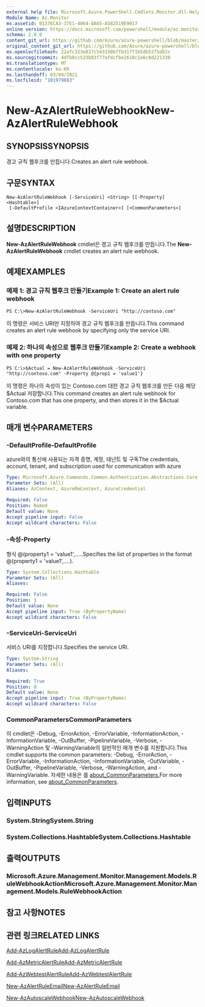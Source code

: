 ```yaml
---
external help file: Microsoft.Azure.PowerShell.Cmdlets.Monitor.dll-Help.xml
Module Name: Az.Monitor
ms.assetid: 0137ECA3-37E1-4064-8A65-A582519E9017
online version: https://docs.microsoft.com/powershell/module/az.monitor/new-azalertrulewebhook
schema: 2.0.0
content_git_url: https://github.com/Azure/azure-powershell/blob/master/src/Monitor/Monitor/help/New-AzAlertRuleWebhook.md
original_content_git_url: https://github.com/Azure/azure-powershell/blob/master/src/Monitor/Monitor/help/New-AzAlertRuleWebhook.md
ms.openlocfilehash: 22afc323e827c543150bffb317f1b5db5275d82c
ms.sourcegitcommit: 4dfb0cc533b83f77afdcfbe2618c1e6c8d221330
ms.translationtype: MT
ms.contentlocale: ko-KR
ms.lasthandoff: 03/04/2021
ms.locfileid: "101979883"
---
```

# <span data-ttu-id="5884c-101">New-AzAlertRuleWebhook</span><span class="sxs-lookup"><span data-stu-id="5884c-101">New-AzAlertRuleWebhook</span></span>

## <span data-ttu-id="5884c-102">SYNOPSIS</span><span class="sxs-lookup"><span data-stu-id="5884c-102">SYNOPSIS</span></span>
<span data-ttu-id="5884c-103">경고 규칙 웹후크를 만듭니다.</span><span class="sxs-lookup"><span data-stu-id="5884c-103">Creates an alert rule webhook.</span></span>

## <span data-ttu-id="5884c-104">구문</span><span class="sxs-lookup"><span data-stu-id="5884c-104">SYNTAX</span></span>

```
New-AzAlertRuleWebhook [-ServiceUri] <String> [[-Property] <Hashtable>]
 [-DefaultProfile <IAzureContextContainer>] [<CommonParameters>]
```

## <span data-ttu-id="5884c-105">설명</span><span class="sxs-lookup"><span data-stu-id="5884c-105">DESCRIPTION</span></span>
<span data-ttu-id="5884c-106">**New-AzAlertRuleWebhook** cmdlet은 경고 규칙 웹후크를 만듭니다.</span><span class="sxs-lookup"><span data-stu-id="5884c-106">The **New-AzAlertRuleWebhook** cmdlet creates an alert rule webhook.</span></span>

## <span data-ttu-id="5884c-107">예제</span><span class="sxs-lookup"><span data-stu-id="5884c-107">EXAMPLES</span></span>

### <span data-ttu-id="5884c-108">예제 1: 경고 규칙 웹후크 만들기</span><span class="sxs-lookup"><span data-stu-id="5884c-108">Example 1: Create an alert rule webhook</span></span>
```
PS C:\>New-AzAlertRuleWebhook -ServiceUri "http://contoso.com"
```

<span data-ttu-id="5884c-109">이 명령은 서비스 URI만 지정하여 경고 규칙 웹후크를 만듭니다.</span><span class="sxs-lookup"><span data-stu-id="5884c-109">This command creates an alert rule webhook by specifying only the service URI.</span></span>

### <span data-ttu-id="5884c-110">예제 2: 하나의 속성으로 웹후크 만들기</span><span class="sxs-lookup"><span data-stu-id="5884c-110">Example 2: Create a webhook with one property</span></span>
```
PS C:\>$Actual = New-AzAlertRuleWebhook -ServiceUri "http://contoso.com" -Property @{prop1 = 'value1'}
```

<span data-ttu-id="5884c-111">이 명령은 하나의 속성이 있는 Contoso.com 대한 경고 규칙 웹후크를 만든 다음 해당 $Actual 저장합니다.</span><span class="sxs-lookup"><span data-stu-id="5884c-111">This command creates an alert rule webhook for Contoso.com that has one property, and then stores it in the $Actual variable.</span></span>

## <span data-ttu-id="5884c-112">매개 변수</span><span class="sxs-lookup"><span data-stu-id="5884c-112">PARAMETERS</span></span>

### <span data-ttu-id="5884c-113">-DefaultProfile</span><span class="sxs-lookup"><span data-stu-id="5884c-113">-DefaultProfile</span></span>
<span data-ttu-id="5884c-114">azure와의 통신에 사용되는 자격 증명, 계정, 테넌트 및 구독</span><span class="sxs-lookup"><span data-stu-id="5884c-114">The credentials, account, tenant, and subscription used for communication with azure</span></span>

```yaml
Type: Microsoft.Azure.Commands.Common.Authentication.Abstractions.Core.IAzureContextContainer
Parameter Sets: (All)
Aliases: AzContext, AzureRmContext, AzureCredential

Required: False
Position: Named
Default value: None
Accept pipeline input: False
Accept wildcard characters: False
```

### <span data-ttu-id="5884c-115">-속성</span><span class="sxs-lookup"><span data-stu-id="5884c-115">-Property</span></span>
<span data-ttu-id="5884c-116">형식 @(property1 = 'value1',.....</span><span class="sxs-lookup"><span data-stu-id="5884c-116">Specifies the list of properties in the format @(property1 = 'value1',....).</span></span>

```yaml
Type: System.Collections.Hashtable
Parameter Sets: (All)
Aliases:

Required: False
Position: 1
Default value: None
Accept pipeline input: True (ByPropertyName)
Accept wildcard characters: False
```

### <span data-ttu-id="5884c-117">-ServiceUri</span><span class="sxs-lookup"><span data-stu-id="5884c-117">-ServiceUri</span></span>
<span data-ttu-id="5884c-118">서비스 URI를 지정합니다.</span><span class="sxs-lookup"><span data-stu-id="5884c-118">Specifies the service URI.</span></span>

```yaml
Type: System.String
Parameter Sets: (All)
Aliases:

Required: True
Position: 0
Default value: None
Accept pipeline input: True (ByPropertyName)
Accept wildcard characters: False
```

### <span data-ttu-id="5884c-119">CommonParameters</span><span class="sxs-lookup"><span data-stu-id="5884c-119">CommonParameters</span></span>
<span data-ttu-id="5884c-120">이 cmdlet은 -Debug, -ErrorAction, -ErrorVariable, -InformationAction, -InformationVariable, -OutBuffer, -PipelineVariable, -Verbose, -WarningAction 및 -WarningVariable의 일반적인 매개 변수를 지원합니다.</span><span class="sxs-lookup"><span data-stu-id="5884c-120">This cmdlet supports the common parameters: -Debug, -ErrorAction, -ErrorVariable, -InformationAction, -InformationVariable, -OutVariable, -OutBuffer, -PipelineVariable, -Verbose, -WarningAction, and -WarningVariable.</span></span> <span data-ttu-id="5884c-121">자세한 내용은 를 [about_CommonParameters.](http://go.microsoft.com/fwlink/?LinkID=113216)</span><span class="sxs-lookup"><span data-stu-id="5884c-121">For more information, see [about_CommonParameters](http://go.microsoft.com/fwlink/?LinkID=113216).</span></span>

## <span data-ttu-id="5884c-122">입력</span><span class="sxs-lookup"><span data-stu-id="5884c-122">INPUTS</span></span>

### <span data-ttu-id="5884c-123">System.String</span><span class="sxs-lookup"><span data-stu-id="5884c-123">System.String</span></span>

### <span data-ttu-id="5884c-124">System.Collections.Hashtable</span><span class="sxs-lookup"><span data-stu-id="5884c-124">System.Collections.Hashtable</span></span>

## <span data-ttu-id="5884c-125">출력</span><span class="sxs-lookup"><span data-stu-id="5884c-125">OUTPUTS</span></span>

### <span data-ttu-id="5884c-126">Microsoft.Azure.Management.Monitor.Management.Models.RuleWebhookAction</span><span class="sxs-lookup"><span data-stu-id="5884c-126">Microsoft.Azure.Management.Monitor.Management.Models.RuleWebhookAction</span></span>

## <span data-ttu-id="5884c-127">참고 사항</span><span class="sxs-lookup"><span data-stu-id="5884c-127">NOTES</span></span>

## <span data-ttu-id="5884c-128">관련 링크</span><span class="sxs-lookup"><span data-stu-id="5884c-128">RELATED LINKS</span></span>

[<span data-ttu-id="5884c-129">Add-AzLogAlertRule</span><span class="sxs-lookup"><span data-stu-id="5884c-129">Add-AzLogAlertRule</span></span>](./Add-AzLogAlertRule.md)

[<span data-ttu-id="5884c-130">Add-AzMetricAlertRule</span><span class="sxs-lookup"><span data-stu-id="5884c-130">Add-AzMetricAlertRule</span></span>](./Add-AzMetricAlertRule.md)

[<span data-ttu-id="5884c-131">Add-AzWebtestAlertRule</span><span class="sxs-lookup"><span data-stu-id="5884c-131">Add-AzWebtestAlertRule</span></span>](./Add-AzWebtestAlertRule.md)

[<span data-ttu-id="5884c-132">New-AzAlertRuleEmail</span><span class="sxs-lookup"><span data-stu-id="5884c-132">New-AzAlertRuleEmail</span></span>](./New-AzAlertRuleEmail.md)

[<span data-ttu-id="5884c-133">New-AzAutoscaleWebhook</span><span class="sxs-lookup"><span data-stu-id="5884c-133">New-AzAutoscaleWebhook</span></span>](./New-AzAutoscaleWebhook.md)


